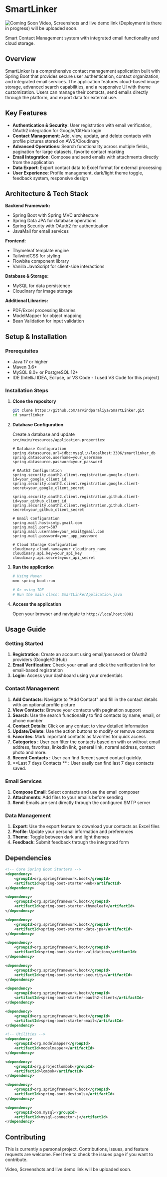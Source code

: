 # SmartLinker


![Coming Soon](https://img.shields.io/badge/Status-Comming%20Soon-orange) 
Video, Screenshots and live demo link (Deployment is there in progress) will be uploaded soon.

Smart Contact Management system with integrated email functionality and cloud storage.

## Overview

SmartLinker is a comprehensive contact management application built with Spring Boot that provides secure user authentication, contact organization, and integrated email services. 
The application features cloud-based image storage, advanced search capabilities, and a responsive UI with theme customization. 
Users can manage their contacts, send emails directly through the platform, and export data for external use.

## Key Features

- **Authentication & Security**: User registration with email verification, OAuth2 integration for Google/GitHub login
- **Contact Management**: Add, view, update, and delete contacts with profile pictures stored on AWS/Cloudinary
- **Advanced Operations**: Search functionality across multiple fields, pagination for large datasets, favorite contact marking
- **Email Integration**: Compose and send emails with attachments directly from the application
- **Data Export**: Export contact data to Excel format for external processing
- **User Experience**: Profile management, dark/light theme toggle, feedback system, responsive design

## Architecture & Tech Stack

**Backend Framework:**
- Spring Boot with Spring MVC architecture
- Spring Data JPA for database operations
- Spring Security with OAuth2 for authentication
- JavaMail for email services

**Frontend:**
- Thymeleaf template engine
- TailwindCSS for styling
- Flowbite component library
- Vanilla JavaScript for client-side interactions

**Database & Storage:**
- MySQL for data persistence
- Cloudinary for image storage

**Additional Libraries:**
- PDF/Excel processing libraries
- ModelMapper for object mapping
- Bean Validation for input validation

## Setup & Installation

### Prerequisites

- Java 17 or higher
- Maven 3.6+
- MySQL 8.0+ or PostgreSQL 12+
- IDE (IntelliJ IDEA, Eclipse, or VS Code - I used VS Code for this project)

### Installation Steps

1. **Clone the repository**
   ```bash
   git clone https://github.com/arvindparaliya/SmartLinker.git
   cd smartlinker
   ```

2. **Database Configuration**
   
   Create a database and update `src/main/resources/application.properties`:
   ```properties
   # Database Configuration
   spring.datasource.url=jdbc:mysql://localhost:3306/smartlinker_db
   spring.datasource.username=your_username
   spring.datasource.password=your_password
   
   # OAuth2 Configuration
   spring.security.oauth2.client.registration.google.client-id=your_google_client_id
   spring.security.oauth2.client.registration.google.client-secret=your_google_client_secret
   
   spring.security.oauth2.client.registration.github.client-id=your_github_client_id
   spring.security.oauth2.client.registration.github.client-secret=your_github_client_secret
   
   # Email Configuration
   spring.mail.host=smtp.gmail.com
   spring.mail.port=587
   spring.mail.username=your_email@gmail.com
   spring.mail.password=your_app_password
   
   # Cloud Storage Configuration
   cloudinary.cloud.name=your_cloudinary_name
   cloudinary.api.key=your_api_key
   cloudinary.api.secret=your_api_secret
   ```

3. **Run the application**
   ```bash
   # Using Maven
   mvn spring-boot:run
   
   # Or using IDE
   # Run the main class: SmartLinkerApplication.java
   ```

4. **Access the application**
   
   Open your browser and navigate to `http://localhost:8081`

## Usage Guide

### Getting Started

1. **Registration**: Create an account using email/password or OAuth2 providers (Google/GitHub)
2. **Email Verification**: Check your email and click the verification link for email-based registration
3. **Login**: Access your dashboard using your credentials

### Contact Management

1. **Add Contacts**: Navigate to "Add Contact" and fill in the contact details with an optional profile picture
2. **View Contacts**: Browse your contacts with pagination support
3. **Search**: Use the search functionality to find contacts by name, email, or phone number
4. **Contact Details**: Click on any contact to view detailed information
5. **Update/Delete**: Use the action buttons to modify or remove contacts
6. **Favorites**: Mark important contacts as favorites for quick access
7. **Categories** : User can filter the contacts based on with or without email address, favorites, linkedin link, general link, noraml address, contact photo and more.
8. **Recent Contacts** : User can find Recent saved contact quickly.
9. **Last 7 days Contacts ** : User easily can find last 7 days contacts saved.

### Email Services

1. **Compose Email**: Select contacts and use the email composer
2. **Attachments**: Add files to your emails before sending
3. **Send**: Emails are sent directly through the configured SMTP server

### Data Management

1. **Export**: Use the export feature to download your contacts as Excel files
2. **Profile**: Update your personal information and preferences
3. **Theme**: Toggle between dark and light themes
4. **Feedback**: Submit feedback through the integrated form

## Dependencies

```xml
<!-- Core Spring Boot Starters -->
<dependency>
    <groupId>org.springframework.boot</groupId>
    <artifactId>spring-boot-starter-web</artifactId>
</dependency>

<dependency>
    <groupId>org.springframework.boot</groupId>
    <artifactId>spring-boot-starter-thymeleaf</artifactId>
</dependency>

<dependency>
    <groupId>org.springframework.boot</groupId>
    <artifactId>spring-boot-starter-data-jpa</artifactId>
</dependency>

<dependency>
    <groupId>org.springframework.boot</groupId>
    <artifactId>spring-boot-starter-validation</artifactId>
</dependency>

<dependency>
    <groupId>org.springframework.boot</groupId>
    <artifactId>spring-boot-starter-security</artifactId>
</dependency>

<dependency>
    <groupId>org.springframework.boot</groupId>
    <artifactId>spring-boot-starter-oauth2-client</artifactId>
</dependency>

<dependency>
    <groupId>org.springframework.boot</groupId>
    <artifactId>spring-boot-starter-mail</artifactId>
</dependency>

<!-- Utilities -->
<dependency>
    <groupId>org.modelmapper</groupId>
    <artifactId>modelmapper</artifactId>
</dependency>

<dependency>
    <groupId>org.projectlombok</groupId>
    <artifactId>lombok</artifactId>
</dependency>

<dependency>
    <groupId>org.springframework.boot</groupId>
    <artifactId>spring-boot-devtools</artifactId>
</dependency>

<dependency>
    <groupId>com.mysql</groupId>
    <artifactId>mysql-connector-j</artifactId>
</dependency>
```

## Contributing

This is currently a personal project. Contributions, issues, and feature requests are welcome. Feel free to check the issues page if you want to contribute.

Video, Screenshots and live demo link will be uploaded soon.
